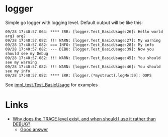 # logger

Simple go logger with logging level. Default output will be like this:

```
09/28 17:40:57.064: **** ERR: [logger.Test_BasicUsage:26]: Hello world arg1 arg2
09/28 17:40:57.082: !!! WARN: [logger.Test_BasicUsage:27]: My warning
09/28 17:40:57.082: === INFO: [logger.Test_BasicUsage:28]: My info
09/28 17:40:57.082: --- DEBU: [logger.Test_BasicUsage:39]: Now you should see my Debug
09/28 17:40:57.082: !!! WARN: [logger.Test_BasicUsage:45]: You should see my warning
09/28 17:40:57.082: !!! WARN: [logger.Test_BasicUsage:46]: You should see my info
09/28 17:40:57.082: **** ERR: [logger.(*mystruct).logMe:59]: OOPS
```

See [impl_test.Test_BasicUsage](impl_test.go#L19) for examples

# Links

- [Why does the TRACE level exist, and when should I use it rather than DEBUG?](https://softwareengineering.stackexchange.com/questions/279690/why-does-the-trace-level-exist-and-when-should-i-use-it-rather-than-debug)
  - [Good answer](https://softwareengineering.stackexchange.com/questions/279690/why-does-the-trace-level-exist-and-when-should-i-use-it-rather-than-debug/360810#360810)